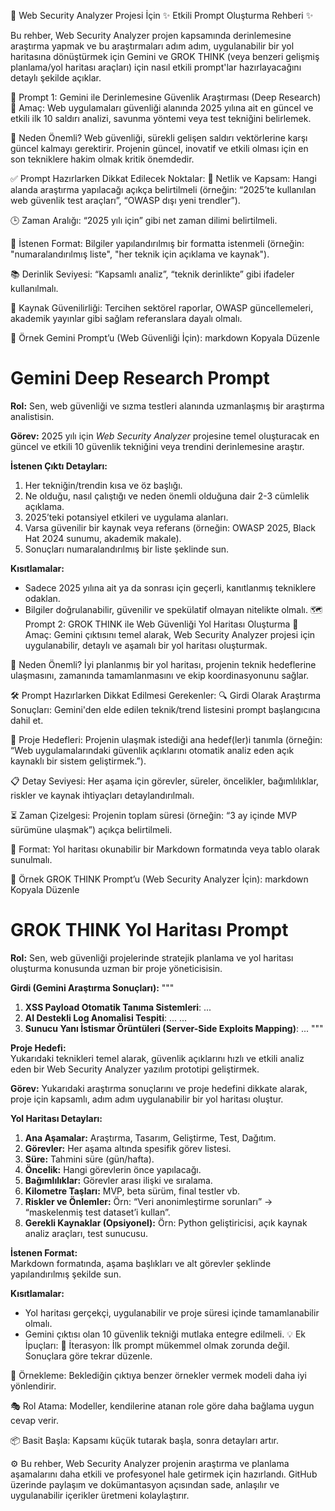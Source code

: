 🔐 Web Security Analyzer Projesi İçin ✨ Etkili Prompt Oluşturma Rehberi ✨

Bu rehber, Web Security Analyzer projen kapsamında derinlemesine araştırma yapmak ve bu araştırmaları adım adım, uygulanabilir bir yol haritasına dönüştürmek için Gemini ve GROK THINK (veya benzeri gelişmiş planlama/yol haritası araçları) için nasıl etkili prompt'lar hazırlayacağını detaylı şekilde açıklar.

🚀 Prompt 1: Gemini ile Derinlemesine Güvenlik Araştırması (Deep Research)
🎯 Amaç: Web uygulamaları güvenliği alanında 2025 yılına ait en güncel ve etkili ilk 10 saldırı analizi, savunma yöntemi veya test tekniğini belirlemek.

🔎 Neden Önemli?
Web güvenliği, sürekli gelişen saldırı vektörlerine karşı güncel kalmayı gerektirir. Projenin güncel, inovatif ve etkili olması için en son tekniklere hakim olmak kritik önemdedir.

✅ Prompt Hazırlarken Dikkat Edilecek Noktalar:
📌 Netlik ve Kapsam: Hangi alanda araştırma yapılacağı açıkça belirtilmeli (örneğin: “2025’te kullanılan web güvenlik test araçları”, “OWASP dışı yeni trendler”).

🕒 Zaman Aralığı: “2025 yılı için” gibi net zaman dilimi belirtilmeli.

🧩 İstenen Format: Bilgiler yapılandırılmış bir formatta istenmeli (örneğin: "numaralandırılmış liste", "her teknik için açıklama ve kaynak").

📚 Derinlik Seviyesi: “Kapsamlı analiz”, “teknik derinlikte” gibi ifadeler kullanılmalı.

📖 Kaynak Güvenilirliği: Tercihen sektörel raporlar, OWASP güncellemeleri, akademik yayınlar gibi sağlam referanslara dayalı olmalı.

🧠 Örnek Gemini Prompt’u (Web Güvenliği İçin):
markdown
Kopyala
Düzenle
# Gemini Deep Research Prompt

**Rol:** Sen, web güvenliği ve sızma testleri alanında uzmanlaşmış bir araştırma analistisin.

**Görev:** 2025 yılı için *Web Security Analyzer* projesine temel oluşturacak en güncel ve etkili 10 güvenlik tekniğini veya trendini derinlemesine araştır.

**İstenen Çıktı Detayları:**
1.  Her tekniğin/trendin kısa ve öz başlığı.
2.  Ne olduğu, nasıl çalıştığı ve neden önemli olduğuna dair 2-3 cümlelik açıklama.
3.  2025’teki potansiyel etkileri ve uygulama alanları.
4.  Varsa güvenilir bir kaynak veya referans (örneğin: OWASP 2025, Black Hat 2024 sunumu, akademik makale).
5.  Sonuçları numaralandırılmış bir liste şeklinde sun.

**Kısıtlamalar:**
- Sadece 2025 yılına ait ya da sonrası için geçerli, kanıtlanmış tekniklere odaklan.
- Bilgiler doğrulanabilir, güvenilir ve spekülatif olmayan nitelikte olmalı.
🗺️ Prompt 2: GROK THINK ile Web Güvenliği Yol Haritası Oluşturma
🎯 Amaç: Gemini çıktısını temel alarak, Web Security Analyzer projesi için uygulanabilir, detaylı ve aşamalı bir yol haritası oluşturmak.

🔧 Neden Önemli?
İyi planlanmış bir yol haritası, projenin teknik hedeflerine ulaşmasını, zamanında tamamlanmasını ve ekip koordinasyonunu sağlar.

🛠️ Prompt Hazırlarken Dikkat Edilmesi Gerekenler:
🔍 Girdi Olarak Araştırma Sonuçları: Gemini'den elde edilen teknik/trend listesini prompt başlangıcına dahil et.

🎯 Proje Hedefleri: Projenin ulaşmak istediği ana hedef(ler)i tanımla (örneğin: “Web uygulamalarındaki güvenlik açıklarını otomatik analiz eden açık kaynaklı bir sistem geliştirmek.”).

📋 Detay Seviyesi: Her aşama için görevler, süreler, öncelikler, bağımlılıklar, riskler ve kaynak ihtiyaçları detaylandırılmalı.

⏳ Zaman Çizelgesi: Projenin toplam süresi (örneğin: “3 ay içinde MVP sürümüne ulaşmak”) açıkça belirtilmeli.

📐 Format: Yol haritası okunabilir bir Markdown formatında veya tablo olarak sunulmalı.

🧠 Örnek GROK THINK Prompt’u (Web Security Analyzer İçin):
markdown
Kopyala
Düzenle
# GROK THINK Yol Haritası Prompt

**Rol:** Sen, web güvenliği projelerinde stratejik planlama ve yol haritası oluşturma konusunda uzman bir proje yöneticisisin.

**Girdi (Gemini Araştırma Sonuçları):**
"""
1.  **XSS Payload Otomatik Tanıma Sistemleri**: ...
2.  **AI Destekli Log Anomalisi Tespiti**: ...
...
10. **Sunucu Yanı İstismar Örüntüleri (Server-Side Exploits Mapping)**: ...
"""

**Proje Hedefi:**  
Yukarıdaki teknikleri temel alarak, güvenlik açıklarını hızlı ve etkili analiz eden bir Web Security Analyzer yazılım prototipi geliştirmek.

**Görev:** Yukarıdaki araştırma sonuçlarını ve proje hedefini dikkate alarak, proje için kapsamlı, adım adım uygulanabilir bir yol haritası oluştur.

**Yol Haritası Detayları:**
1.  **Ana Aşamalar:** Araştırma, Tasarım, Geliştirme, Test, Dağıtım.
2.  **Görevler:** Her aşama altında spesifik görev listesi.
3.  **Süre:** Tahmini süre (gün/hafta).
4.  **Öncelik:** Hangi görevlerin önce yapılacağı.
5.  **Bağımlılıklar:** Görevler arası ilişki ve sıralama.
6.  **Kilometre Taşları:** MVP, beta sürüm, final testler vb.
7.  **Riskler ve Önlemler:** Örn: “Veri anonimleştirme sorunları” → “maskelenmiş test dataset’i kullan”.
8.  **Gerekli Kaynaklar (Opsiyonel):** Örn: Python geliştiricisi, açık kaynak analiz araçları, test sunucusu.

**İstenen Format:**  
Markdown formatında, aşama başlıkları ve alt görevler şeklinde yapılandırılmış şekilde sun.

**Kısıtlamalar:**
- Yol haritası gerçekçi, uygulanabilir ve proje süresi içinde tamamlanabilir olmalı.
- Gemini çıktısı olan 10 güvenlik tekniği mutlaka entegre edilmeli.
💡 Ek İpuçları:
🔁 İterasyon: İlk prompt mükemmel olmak zorunda değil. Sonuçlara göre tekrar düzenle.

🧪 Örnekleme: Beklediğin çıktıya benzer örnekler vermek modeli daha iyi yönlendirir.

🎭 Rol Atama: Modeller, kendilerine atanan role göre daha bağlama uygun cevap verir.

📦 Basit Başla: Kapsamı küçük tutarak başla, sonra detayları artır.

⚙️ Bu rehber, Web Security Analyzer projenin araştırma ve planlama aşamalarını daha etkili ve profesyonel hale getirmek için hazırlandı. GitHub üzerinde paylaşım ve dokümantasyon açısından sade, anlaşılır ve uygulanabilir içerikler üretmeni kolaylaştırır.
